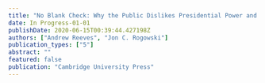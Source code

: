 ```yaml
---
title: "No Blank Check: Why the Public Dislikes Presidential Power and What It Means for Governing"
date: In Progress-01-01
publishDate: 2020-06-15T00:39:44.427198Z
authors: ["Andrew Reeves", "Jon C. Rogowski"]
publication_types: ["5"]
abstract: ""
featured: false
publication: "Cambridge University Press"
---
```


